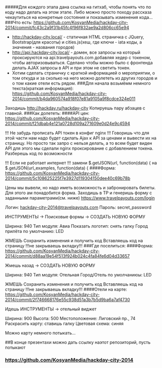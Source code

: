 #####Для кождого этапа дана ссылка на гитхаб, чтобы понять что по коду надо делать на этом этапе. Либо можно просто походу рассказа чекаутиться на конкретные состояния и показывать изменения кода...
###Что есть:
https://github.com/KosyanMedia/hackday-city-2014/commit/fc43c2a9f31b45fc4f96f832ae9a2d806cc65e94

- http://hackday-city.local/ - статичная HTML страничка c JQuery, Bootstrap(для красоты) и cities.js(хеш, где ключи - iata коды, а значения - названия городов)
- http://api.hackday-city.local/ - домен, все запросы на который проксируются на api.travelpayouts.com добавляя хедер с токеном, чтобы авторизовываться. Сделано чтобы можно было с фронтенда делать AJAX запросы в API и при этом не светить токен.
- Хотим сделать страничку с краткой информацией о мероприятии, о том откуда и за сколько на него можно долететь из других городов и о том какие отели есть рядом.
###Для начала возьмёмм немного текста(краткая информация):
https://github.com/KosyanMedia/hackday-city-2014/commit/b4da960574a918f07e81a9105a9f8cdce324e011

Заходишь http://hackday.ru/hackday-city
Копируешь пару абзацев с главной.
###Как долететь:
####API цен:
https://github.com/KosyanMedia/hackday-city-2014/commit/f21dbab4e121a0728d109a271609e0d24e9c4594

!!! Не забудь прописать API токен в конфиг nginx !!!
Говоришь что для этой части нам надо будет сдклать Ajax к API за ценами и вывести их на страницу.
Но просто так запро с нельзя делать, а то всем будет виден API для этого мы сделали nginx проксирование с добавлением токена.
Разберешь код по возможности

!!! Если не работает интернет !!!
замени
$.getJSON(url, function(data) {
на
$.getJSON(url_examples, function(data) {
####Форма:
https://github.com/KosyanMedia/hackday-city-2014/commit/5c108625225f7e3927d119304150dee40c69b78b

Цены мы вывели, но надо иметь возможность и забронировать билеты. Для этого ам понадобится форма.
Заходишь в TP и генеришь форму с заданными параметрами(см. ниже)
https://www.travelpayouts.com/login

Логин:  hackday-city-2014@travelpayouts.com
Пароль: secret_password

ИНСТРУМЕНТЫ -> Поисковые формы -> СОЗДАТЬ НОВУЮ ФОРМУ

Ширина: 940
Тип модуля: Авиа
Показать логотип: снять галку
Город прилёта по умолчанию: LED

ЖМЕШЬ Сохранить изменения и получить код
Вставляешь код на страницу
!!!не закрываешь вкладку!!!
###Где поселиться:
####Форма:
https://github.com/KosyanMedia/hackday-city-2014/commit/d88aa19e54f513f924b024c4fa84fe6d04d33657

Жмешь назад -> СОЗДАТЬ НОВУЮ ФОРМУ

Ширина: 940
Тип модуля: Отельная
Город/Отель по умолчаниюы: LED

ЖМЕШЬ Сохранить изменения и получить код
Вставляешь код на страницу
!!!не закрываешь вкладку!!!
####Отели на карте:
https://github.com/KosyanMedia/hackday-city-2014/commit/2f746668176e55c938d51a3b7b5d9ba6a7af4730

Идешь
ИНСТРУМЕНТЫ -> отельный виджет

Ширина: 900
Высота: 500
Местоположение: Лиговский пр., 74 <!-- Выбираешь из автокомплита первый вариант -->
Раскрасить карту: ставишь галку
Цветовая схема: синяя

Можно карту немного потыкать...

##В конце презентахи можно дать ссылку наэтот репозиторий, пусть потыкают
### https://github.com/KosyanMedia/hackday-city-2014

